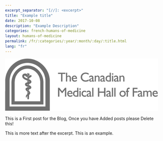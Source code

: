 ```yaml
---
excerpt_separator: "[//]: <excerpt>"
title: "Example title"
date: 2017-10-08
description: "Example Description"
categories: french-humans-of-medicine
layout: humans-of-medicine
permalink: /fr/:categories/:year/:month/:day/:title.html
lang: "fr"
---
```


<img class="right" src="/images/news-images/CMHF.png">

This is a First post for the Blog, Once you have Added posts please Delete this!

<!--more-->

This is more text after the excerpt. This is an example.